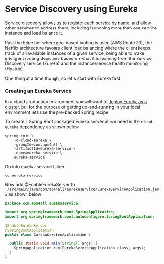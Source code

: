# Service Discovery using Eureka

Service discovery allows us to register each service by name, and allow other services to address them, including launching more than one service instance and load balance it.

Past the Edge tier where geo-based routing is used \(AWS Route S3\), the Netflix architecture favours client load balancing where the client keeps track of all available instances of a given service, being able to make inteligent routing decisions based on what it is learning from the Service Discovery service \(Eureka\) and the instance/service health monitoring \(Hystrix\).

One thing at a time though, so let's start with Eureka first

### Creating an Eureka Service

In a cloud production environment you will want to [deploy Eureka as a cluster](https://github.com/Netflix/eureka/wiki/Deploying-Eureka-Servers-in-EC2), but for the purpose of getting up-and-running in your local environment lets use the pre-backed Spring recipe.

To create a Spring Boot packaged Eureka server all we need is the `cloud-eureka` dependency as shown below

```
spring init \
    -d=cloud-eureka \
    -groupId=com.apm4all \
    -artifactId=eureka-service \
    -name=eureka-service \
    eureka-service
```

Go into eureka-service folder

```
cd eureka-service
```

Now add @EnableEurekaServer to `./src/main/java/com/apm4all/eurekaservice/EurekaServiceApplication.java` as shown below

```java
package com.apm4all.eurekaservice;

import org.springframework.boot.SpringApplication;
import org.springframework.boot.autoconfigure.SpringBootApplication;

@EnableEurekaServer
@SpringBootApplication
public class EurekaServiceApplication {

  public static void main(String[] args) {
    SpringApplication.run(EurekaServiceApplication.class, args);
  }
}
```




